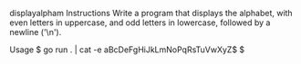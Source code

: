 displayalpham
Instructions
Write a program that displays the alphabet, with even letters in uppercase, and odd letters in lowercase, followed by a newline ('\n').

Usage
$ go run . | cat -e
aBcDeFgHiJkLmNoPqRsTuVwXyZ$
$